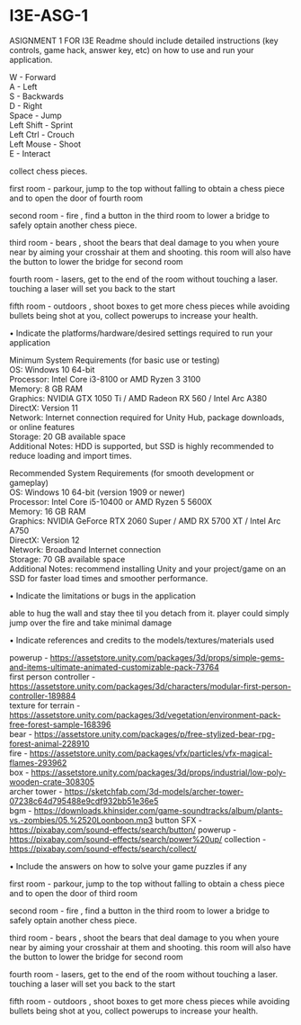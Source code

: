 # I3E-ASG-1
ASIGNMENT 1 FOR I3E
Readme should include detailed instructions (key controls, game hack, answer
key, etc) on how to use and run your application.

W - Forward                              
A - Left  
S - Backwards  
D - Right  
Space - Jump  
Left Shift - Sprint  
Left Ctrl - Crouch  
Left Mouse - Shoot  
E - Interact  

collect chess pieces.  

first room - parkour, jump to the top without falling to obtain a chess piece and to open the door of fourth room   

second room - fire , find a button in the third room to lower a bridge to safely optain another chess piece.  

third room - bears , shoot the bears that deal damage to you when youre near by aiming your crosshair at them and shooting. this room will also have the button to lower the bridge for second room  

fourth room - lasers, get to the end of the room without touching a laser. touching a laser will set you back to the start  

fifth room - outdoors , shoot boxes to get more chess pieces while avoiding bullets being shot at you, collect powerups to increase your health.  


• Indicate the platforms/hardware/desired settings required to run your
application

Minimum System Requirements (for basic use or testing)  
OS: Windows 10 64-bit  
Processor: Intel Core i3-8100 or AMD Ryzen 3 3100  
Memory: 8 GB RAM  
Graphics: NVIDIA GTX 1050 Ti / AMD Radeon RX 560 / Intel Arc A380  
DirectX: Version 11  
Network: Internet connection required for Unity Hub, package downloads, or online features  
Storage: 20 GB available space  
Additional Notes: HDD is supported, but SSD is highly recommended to reduce loading and import times.  
  
Recommended System Requirements (for smooth development or gameplay)  
OS: Windows 10 64-bit (version 1909 or newer)  
Processor: Intel Core i5-10400 or AMD Ryzen 5 5600X  
Memory: 16 GB RAM  
Graphics: NVIDIA GeForce RTX 2060 Super / AMD RX 5700 XT / Intel Arc A750  
DirectX: Version 12  
Network: Broadband Internet connection  
Storage: 70 GB available space  
Additional Notes: recommend installing Unity and your project/game on an SSD for faster load times and smoother performance.  

• Indicate the limitations or bugs in the application

able to hug the wall and stay thee til you detach from it.
player could simply jump over the fire and take minimal damage


• Indicate references and credits to the models/textures/materials used
  
powerup - https://assetstore.unity.com/packages/3d/props/simple-gems-and-items-ultimate-animated-customizable-pack-73764  
first person controller - https://assetstore.unity.com/packages/3d/characters/modular-first-person-controller-189884  
texture for terrain - https://assetstore.unity.com/packages/3d/vegetation/environment-pack-free-forest-sample-168396  
bear - https://assetstore.unity.com/packages/p/free-stylized-bear-rpg-forest-animal-228910  
fire - https://assetstore.unity.com/packages/vfx/particles/vfx-magical-flames-293962  
box - https://assetstore.unity.com/packages/3d/props/industrial/low-poly-wooden-crate-308305  
archer tower - https://sketchfab.com/3d-models/archer-tower-07238c64d795488e9cdf932bb51e36e5  
bgm - https://downloads.khinsider.com/game-soundtracks/album/plants-vs.-zombies/05.%2520Loonboon.mp3
button SFX - https://pixabay.com/sound-effects/search/button/
powerup - https://pixabay.com/sound-effects/search/power%20up/
collection - https://pixabay.com/sound-effects/search/collect/

• Include the answers on how to solve your game puzzles if any

first room - parkour, jump to the top without falling to obtain a chess piece and to open the door of third room  

second room - fire , find a button in the third room to lower a bridge to safely optain another chess piece.  

third room - bears , shoot the bears that deal damage to you when youre near by aiming your crosshair at them and shooting. this room will also have the button to lower the bridge for second room  

fourth room - lasers, get to the end of the room without touching a laser. touching a laser will set you back to the start  

fifth room - outdoors , shoot boxes to get more chess pieces while avoiding bullets being shot at you, collect powerups to increase your health.  


